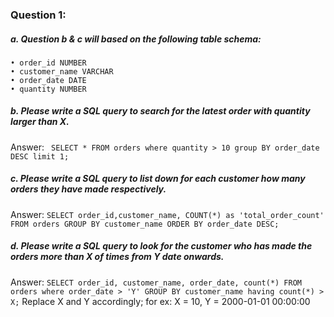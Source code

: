 ### Question 1:

##### a. Question b & c will based on the following table schema:
	• order_id NUMBER
	• customer_name VARCHAR
	• order_date DATE
	• quantity NUMBER

##### b. Please write a SQL query to search for the latest order with quantity larger than X.
Answer: ` SELECT * FROM orders where quantity > 10 group BY order_date DESC limit 1;`

##### c. Please write a SQL query to list down for each customer how many orders they have made respectively. 
Answer:  `SELECT order_id,customer_name, COUNT(*) as 'total_order_count' FROM orders GROUP BY customer_name ORDER BY order_date DESC;`
			
##### d. Please write a SQL query to look for the customer who has made the orders more than X of times from Y date onwards.
Answer:  `SELECT order_id, customer_name, order_date, count(*) FROM orders where order_date > 'Y' GROUP BY customer_name having count(*) > X;`
      Replace X and Y accordingly;  for ex: X = 10, Y = 2000-01-01 00:00:00